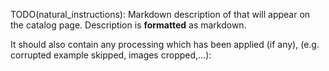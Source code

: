 TODO(natural_instructions): Markdown description of that will appear on the catalog page.
Description is **formatted** as markdown.

It should also contain any processing which has been applied (if any),
(e.g. corrupted example skipped, images cropped,...):
